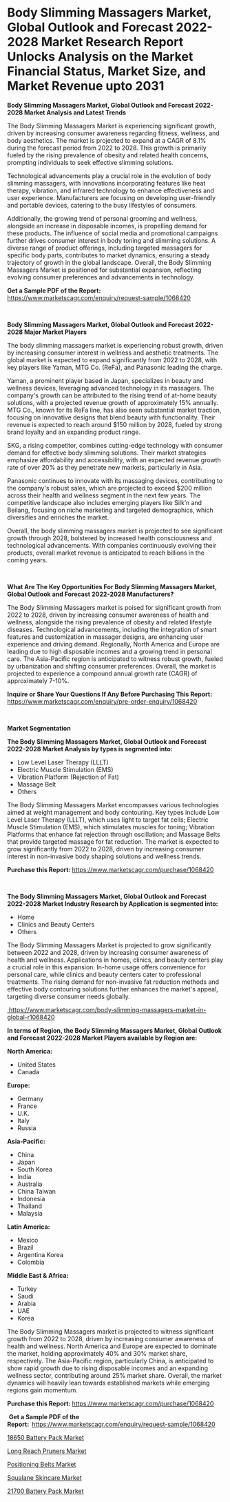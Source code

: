 <p><h1>Body Slimming Massagers Market, Global Outlook and Forecast 2022-2028 Market Research Report Unlocks Analysis on the Market Financial Status, Market Size, and Market Revenue upto 2031</h1></p><p><strong>Body Slimming Massagers Market, Global Outlook and Forecast 2022-2028 Market Analysis and Latest Trends</strong></p>
<p><p>The Body Slimming Massagers Market is experiencing significant growth, driven by increasing consumer awareness regarding fitness, wellness, and body aesthetics. The market is projected to expand at a CAGR of 8.1% during the forecast period from 2022 to 2028. This growth is primarily fueled by the rising prevalence of obesity and related health concerns, prompting individuals to seek effective slimming solutions.</p><p>Technological advancements play a crucial role in the evolution of body slimming massagers, with innovations incorporating features like heat therapy, vibration, and infrared technology to enhance effectiveness and user experience. Manufacturers are focusing on developing user-friendly and portable devices, catering to the busy lifestyles of consumers.</p><p>Additionally, the growing trend of personal grooming and wellness, alongside an increase in disposable incomes, is propelling demand for these products. The influence of social media and promotional campaigns further drives consumer interest in body toning and slimming solutions. A diverse range of product offerings, including targeted massagers for specific body parts, contributes to market dynamics, ensuring a steady trajectory of growth in the global landscape. Overall, the Body Slimming Massagers Market is positioned for substantial expansion, reflecting evolving consumer preferences and advancements in technology.</p></p>
<p><strong>Get a Sample PDF of the Report:&nbsp;</strong> <a href="https://www.marketscagr.com/enquiry/request-sample/1068420">https://www.marketscagr.com/enquiry/request-sample/1068420</a></p>
<p>&nbsp;</p>
<p><strong>Body Slimming Massagers Market, Global Outlook and Forecast 2022-2028 Major Market Players</strong></p>
<p><p>The body slimming massagers market is experiencing robust growth, driven by increasing consumer interest in wellness and aesthetic treatments. The global market is expected to expand significantly from 2022 to 2028, with key players like Yaman, MTG Co. (ReFa), and Panasonic leading the charge.</p><p>Yaman, a prominent player based in Japan, specializes in beauty and wellness devices, leveraging advanced technology in its massagers. The company's growth can be attributed to the rising trend of at-home beauty solutions, with a projected revenue growth of approximately 15% annually. MTG Co., known for its ReFa line, has also seen substantial market traction, focusing on innovative designs that blend beauty with functionality. Their revenue is expected to reach around $150 million by 2028, fueled by strong brand loyalty and an expanding product range.</p><p>SKG, a rising competitor, combines cutting-edge technology with consumer demand for effective body slimming solutions. Their market strategies emphasize affordability and accessibility, with an expected revenue growth rate of over 20% as they penetrate new markets, particularly in Asia.</p><p>Panasonic continues to innovate with its massaging devices, contributing to the company's robust sales, which are projected to exceed $200 million across their health and wellness segment in the next few years. The competitive landscape also includes emerging players like Silk’n and Beilang, focusing on niche marketing and targeted demographics, which diversifies and enriches the market.</p><p>Overall, the body slimming massagers market is projected to see significant growth through 2028, bolstered by increased health consciousness and technological advancements. With companies continuously evolving their products, overall market revenue is anticipated to reach billions in the coming years.</p></p>
<p>&nbsp;</p>
<p><strong>What Are The Key Opportunities For Body Slimming Massagers Market, Global Outlook and Forecast 2022-2028 Manufacturers?</strong></p>
<p><p>The Body Slimming Massagers market is poised for significant growth from 2022 to 2028, driven by increasing consumer awareness of health and wellness, alongside the rising prevalence of obesity and related lifestyle diseases. Technological advancements, including the integration of smart features and customization in massager designs, are enhancing user experience and driving demand. Regionally, North America and Europe are leading due to high disposable incomes and a growing trend in personal care. The Asia-Pacific region is anticipated to witness robust growth, fueled by urbanization and shifting consumer preferences. Overall, the market is projected to experience a compound annual growth rate (CAGR) of approximately 7-10%.</p></p>
<p><strong>Inquire or Share Your Questions If Any Before Purchasing This Report:</strong> <a href="https://www.marketscagr.com/enquiry/pre-order-enquiry/1068420">https://www.marketscagr.com/enquiry/pre-order-enquiry/1068420</a></p>
<p>&nbsp;</p>
<p><strong>Market Segmentation</strong></p>
<p><strong>The Body Slimming Massagers Market, Global Outlook and Forecast 2022-2028 Market Analysis by types is segmented into:</strong></p>
<p><ul><li>Low Level Laser Therapy (LLLT)</li><li>Electric Muscle Stimulation (EMS)</li><li>Vibration Platform (Rejection of Fat)</li><li>Massage Belt</li><li>Others</li></ul></p>
<p><p>The Body Slimming Massagers Market encompasses various technologies aimed at weight management and body contouring. Key types include Low Level Laser Therapy (LLLT), which uses light to target fat cells; Electric Muscle Stimulation (EMS), which stimulates muscles for toning; Vibration Platforms that enhance fat rejection through oscillation; and Massage Belts that provide targeted massage for fat reduction. The market is expected to grow significantly from 2022 to 2028, driven by increasing consumer interest in non-invasive body shaping solutions and wellness trends.</p></p>
<p><strong>Purchase this Report:&nbsp;</strong><a href="https://www.marketscagr.com/purchase/1068420">https://www.marketscagr.com/purchase/1068420</a></p>
<p>&nbsp;</p>
<p><strong>The Body Slimming Massagers Market, Global Outlook and Forecast 2022-2028 Market Industry Research by Application is segmented into:</strong></p>
<p><ul><li>Home</li><li>Clinics and Beauty Centers</li><li>Others</li></ul></p>
<p><p>The Body Slimming Massagers Market is projected to grow significantly between 2022 and 2028, driven by increasing consumer awareness of health and wellness. Applications in homes, clinics, and beauty centers play a crucial role in this expansion. In-home usage offers convenience for personal care, while clinics and beauty centers cater to professional treatments. The rising demand for non-invasive fat reduction methods and effective body contouring solutions further enhances the market's appeal, targeting diverse consumer needs globally.</p></p>
<p><a href="https://www.marketscagr.com/body-slimming-massagers-market-in-global-r1068420">&nbsp;https://www.marketscagr.com/body-slimming-massagers-market-in-global-r1068420</a></p>
<p><strong>In terms of Region, the Body Slimming Massagers Market, Global Outlook and Forecast 2022-2028 Market Players available by Region are:</strong></p>
<p>
    <p> <strong> North America: </strong>
        <ul>
            <li>United States</li>
            <li>Canada</li>
        </ul>
        </p> 
    <p> <strong> Europe: </strong>
        <ul>
            <li>Germany</li>
            <li>France</li>
            <li>U.K.</li>
            <li>Italy</li>
            <li>Russia</li>
        </ul>
        </p> 
    <p> <strong> Asia-Pacific: </strong>
        <ul>
            <li>China</li>
            <li>Japan</li>
            <li>South Korea</li>
            <li>India</li>
            <li>Australia</li>
            <li>China Taiwan</li>
            <li>Indonesia</li>
            <li>Thailand</li>
            <li>Malaysia</li>
        </ul>
        </p> 
    <p> <strong> Latin America: </strong>
        <ul>
            <li>Mexico</li>
            <li>Brazil</li>
            <li>Argentina Korea</li>
            <li>Colombia</li>
        </ul>
        </p> 
    <p> <strong> Middle East & Africa: </strong>
        <ul>
            <li>Turkey</li>
            <li>Saudi</li>
            <li>Arabia</li>
            <li>UAE</li>
            <li>Korea</li>
        </ul>
    </p>
    </p>
<p><p>The Body Slimming Massagers market is projected to witness significant growth from 2022 to 2028, driven by increasing consumer awareness of health and wellness. North America and Europe are expected to dominate the market, holding approximately 40% and 30% market share, respectively. The Asia-Pacific region, particularly China, is anticipated to show rapid growth due to rising disposable incomes and an expanding wellness sector, contributing around 25% market share. Overall, the market dynamics will heavily lean towards established markets while emerging regions gain momentum.</p></p>
<p><strong>Purchase this Report: </strong><a href="https://www.marketscagr.com/purchase/1068420">https://www.marketscagr.com/purchase/1068420</a></p>
<p>&nbsp;<strong>Get a Sample PDF of the Report:&nbsp;&nbsp;</strong><a href="https://www.marketscagr.com/enquiry/request-sample/1068420">https://www.marketscagr.com/enquiry/request-sample/1068420</a></p>
<p><strong></strong></p>
<p><p><a href="https://www.linkedin.com/pulse/insights-18650-battery-pack-market-share-competitive-landscape-5boqe?trackingId=p7v28Vx6Qb%2BtbZ4qU2WFtQ%3D%3D">18650 Battery Pack Market</a></p><p><a href="https://medium.com/@jakobeblake56/the-long-reach-pruners-market-is-anticipated-to-experience-significant-growth-with-a-projected-a542fac3af4b">Long Reach Pruners Market</a></p><p><a href="https://issuu.com/reportprime-2/docs/positioning-belts-market-size-2030._b65e057ac0e852">Positioning Belts Market</a></p><p><a href="https://medium.com/@eloisadavis33/the-global-squalane-skincare-market-is-at-the-forefront-of-innovation-driving-rapid-industry-aa3fecb8bef9">Squalane Skincare Market</a></p><p><a href="https://www.linkedin.com/pulse/future-ready-strategic-insights-global-21700-battery-pack-el2se?trackingId=kICNR0aJS06Pc8MV4YkX%2FA%3D%3D">21700 Battery Pack Market</a></p></p>